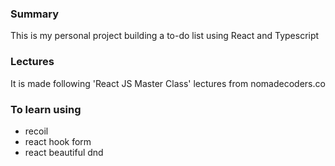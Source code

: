 ### Summary
This is my personal project building a to-do list using React and Typescript

### Lectures
It is made following 'React JS Master Class' lectures from nomadecoders.co

### To learn using
* recoil
* react hook form
* react beautiful dnd

